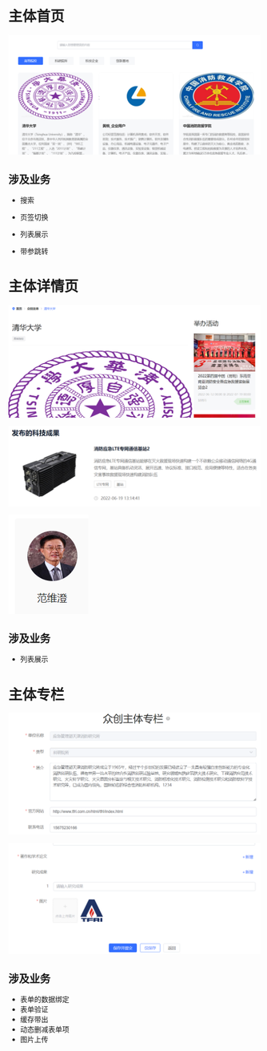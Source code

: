 # 主体首页

![image-20220701093407431](北明-写过的页面.assets/image-20220701093407431.png)

## 涉及业务

- 搜索

- 页签切换

- 列表展示
- 带参跳转

# 主体详情页

![image-20220704123732087](北明-写过的页面.assets/image-20220704123732087.png)

![image-20220704123849333](北明-写过的页面.assets/image-20220704123849333.png)

![image-20220704124155172](北明-写过的页面.assets/image-20220704124155172.png)

## 涉及业务

- 列表展示

# 主体专栏

![image-20220704124734933](北明-写过的页面.assets/image-20220704124734933.png)

![image-20220704124855704](北明-写过的页面.assets/image-20220704124855704.png)

## 涉及业务

- 表单的数据绑定
- 表单验证
- 缓存带出
- 动态删减表单项
- 图片上传